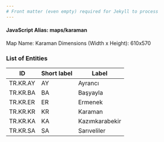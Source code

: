 ```yaml
---
# Front matter (even empty) required for Jekyll to process
---
```


#### JavaScript Alias: maps/karaman

Map Name: Karaman
Dimensions (Width x Height): 610x570





### List of Entities

ID | Short label | Label
---|---|---|
TR.KR.AY | AY | Ayrancı
TR.KR.BA | BA | Başyayla
TR.KR.ER | ER | Ermenek
TR.KR.KR | KR | Karaman
TR.KR.KA | KA | Kazımkarabekir
TR.KR.SA | SA | Sarıveliler